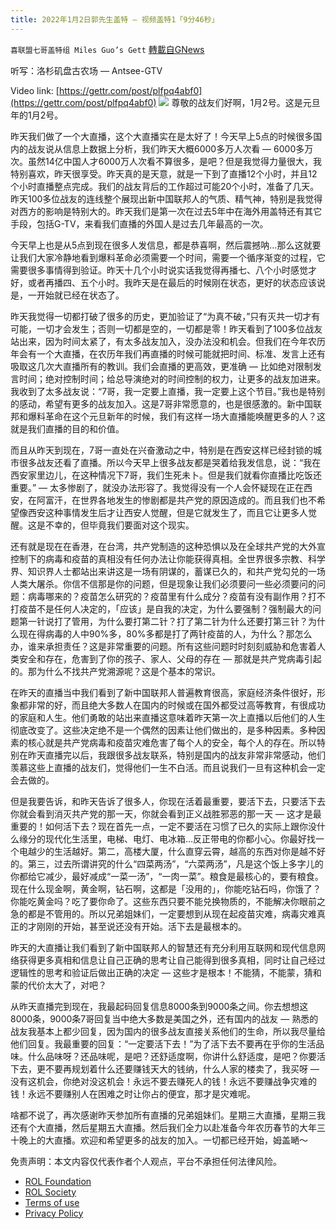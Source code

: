 ```yaml
---
title: 2022年1月2日郭先生盖特 — 视频盖特1「9分46秒」
---
```

`喜联盟七哥盖特组 Miles Guo’s Gett` [轉載自GNews](https://gnews.org/zh-hans/1817434/)

听写：洛杉矶盘古农场 — Antsee-GTV

Video link: [https://gettr.com/post/plfpq4abf0](https://gettr.com/post/plfpq4abf0)
![](https://assets.gnews.org/wp-content/uploads/2022/01/2CEE2C79-40DD-4BAA-8A65-E73DA68F3B87.jpeg)
尊敬的战友们好啊，1月2号。这是元旦年的1月2号。

昨天我们做了一个大直播，这个大直播实在是太好了！今天早上5点的时候很多国内的战友说从信息上数据上分析，我们昨天大概6000多万人次看 — 6000多万次。虽然14亿中国人才6000万人次看不算很多，是吧？但是我觉得力量很大，我特别喜欢，昨天很享受。昨天真的是天意，就是一下到了直播12个小时，并且12个小时直播整点完成。我们的战友背后的工作超过可能20个小时，准备了几天。昨天100多位战友的连线整个展现出新中国联邦人的气质、精气神，特别是我觉得对西方的影响是特别大的。昨天我们是第一次在过去5年中在海外用盖特还有其它手段，包括G-TV，来看我们直播的外国人是过去几年最高的一次。

今天早上也是从5点到现在很多人发信息，都是恭喜啊，然后震撼呐…那么这就要让我们大家冷静地看到爆料革命必须需要一个时间，需要一个循序渐变的过程，它需要很多事情得到验证。昨天十几个小时说实话我觉得再播七、八个小时感觉才好，或者再播四、五个小时。我昨天是在最后的时候刚在状态，更好的状态应该说是，一开始就已经在状态了。

昨天我觉得一切都打破了很多的历史，更加验证了“为真不破，”只有灭共一切才有可能，一切才会发生；否则一切都是空的，一切都是零！昨天看到了100多位战友站出来，因为时间太紧了，有太多战友加入，没办法没和机会。但我们在今年农历年会有一个大直播，在农历年我们再直播的时候可能就把时间、标准、发言上还有吸取这几次大直播所有的教训。我们会直播的更高效，更准确 — 比如绝对限制发言时间；绝对控制时间；给总导演绝对的时间控制的权力，让更多的战友加进来。我收到了太多战友说：“7哥，我一定要上直播，我一定要上这个节目。”我也是特别的感动，希望有更多的战友加入。这是7哥非常愿意的，也是很感激的。新中国联邦和爆料革命在这个元旦新年的时候，我们有这样一场大直播能唤醒更多的人？这就是我们直播的目的和价值。

而且从昨天到现在，7哥一直处在兴奋激动之中，特别是在西安这样已经封锁的城市很多战友还看了直播。所以今天早上很多战友都是哭着给我发信息，说：“我在西安家里边儿，在这种情况下7哥，我们生死未卜。但是我们就看你直播比吃饭还重要。” — 太多惨剧了，就没办法形容了。我觉得没有一个人会怀疑现在正在西安，在阿富汗，在世界各地发生的惨剧都是共产党的原因造成的。而且我们也不希望像西安这种事情发生后才让西安人觉醒，但是它就发生了，而且它让更多人觉醒。这是不幸的，但毕竟我们要面对这个现实。

还有就是现在在香港，在台湾，共产党制造的这种恐惧以及在全球共产党的大外宣控制下的病毒和疫苗的真相没有任何办法让你能获得真相。全世界很多宗教、科学界、知识界人士都站出来讲这是一场有阴谋的，蓄谋已久的，和共产党勾兑的一场人类大屠杀。你信不信那是你的问题，但是现象让我们必须要问一些必须要问的问题：病毒哪来的？疫苗怎么研究的？疫苗里有什么成分？疫苗有没有副作用？打不打疫苗不是任何人决定的，「应该」是自我的决定，为什么要强制？强制最大的问题第一针说打了管用，为什么要打第二针？打了第二针为什么还要打第三针？为什么现在得病毒的人中90%多，80%多都是打了两针疫苗的人，为什么？那怎么办，谁来承担责任？这是非常重要的问题。所有这些问题时时刻刻威胁和危害着人类安全和存在，危害到了你的孩子、家人、父母的存在 — 那就是共产党病毒引起的。那为什么不找共产党溯源呢？这是个基本的常识。

在昨天的直播当中我们看到了新中国联邦人普遍教育很高，家庭经济条件很好，形象都非常的好，而且绝大多数人在国内的时候或在国外都受过高等教育，有很成功的家庭和人生。他们勇敢的站出来直播这意味着昨天第一次上直播以后他们的人生彻底改变了。这些决定绝不是一个偶然的因素让他们做出的，是多种因素。多种因素的核心就是共产党病毒和疫苗灾难危害了每个人的安全，每个人的存在。所以特别在昨天直播完以后，我跟很多战友联系，特别是国内的战友非常非常感动，他们羡慕这些上直播的战友们，觉得他们一生不白活。而且说我们一旦有这种机会一定会去做的。

但是我要告诉，和昨天告诉了很多人，你现在活着最重要，要活下去，只要活下去你就会看到消灭共产党的那一天，你就会看到正义战胜邪恶的那一天 — 这才是最重要的！如何活下去？现在首先一点，一定不要活在习惯了已久的实际上跟你没什么缘分的现代化生活里，电梯、电灯、电冰箱…反正带电的你都小心。你最好找一个电越少的生活越好。第二，高楼大厦，什么直穿云霄，越高的东西对你是越不好的。第三，过去所谓讲究的什么“四菜两汤”，“六菜两汤”，凡是这个饭上多字儿的你都给它减少，最好减成“一菜一汤”，“一肉一菜”。粮食是最核心的，要有粮食。现在什么现金啊，黄金啊，钻石啊，这都是「没用的」，你能吃钻石吗，你饿了？你能吃黄金吗？吃了要你命了。这些东西只要不能兑换物质的，不能解决你眼前之急的都是不管用的。所以兄弟姐妹们，一定要想到从现在起疫苗灾难，病毒灾难真正的才刚刚的开始，甚至说还没有开始。活下去是最根本的。

昨天的大直播让我们看到了新中国联邦人的智慧还有充分利用互联网和现代信息网络获得更多真相和信息让自己正确的思考让自己能得到很多真相，同时让自己经过逻辑性的思考和验证后做出正确的决定 — 这些才是根本！不能猜，不能蒙，猜和蒙的代价太大了，对吧？

从昨天直播完到现在，我最起码回复信息8000条到9000条之间。你去想想这8000条，9000条7哥回复当中绝大多数是美国之外，还有国内的战友 — 熟悉的战友我基本上都少回复，因为国内的很多战友直接关系他们的生命，所以我尽量给他们回复。我最重要的回复：“一定要活下去！”为了活下去不要再在乎你的生活品味。什么品味呀？还品味呢，是吧？还舒适度啊，你讲什么舒适度，是吧？你要活下去，更不要再规划着什么还要赚钱天大的钱纳，什么人家的楼卖了，我买呀 — 没有这机会，你绝对没这机会！永远不要去赚死人的钱！永远不要赚战争灾难的钱！永远不要赚别人在困难之时让你占的便宜，那才是灾难呢。

啥都不说了，再次感谢昨天参加所有直播的兄弟姐妹们。星期三大直播，星期三我还有个大直播，然后星期五大直播。然后我们全力以赴准备今年农历春节的大年三十晚上的大直播。欢迎和希望更多的战友的加入。一切都已经开始，姆盖嗮～

 

免责声明：本文内容仅代表作者个人观点，平台不承担任何法律风险。

- [ROL Foundation](https://rolfoundation.org/)
- [ROL Society](https://rolsociety.org/)
- [Terms of use](https://gnews.org/terms-of-use-3/)
- [Privacy Policy](https://gnews.org/privacy-policy/)
